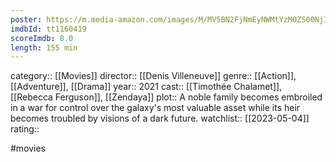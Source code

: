 ```yaml
---
poster: https://m.media-amazon.com/images/M/MV5BN2FjNmEyNWMtYzM0ZS00NjIyLTg5YzYtYThlMGVjNzE1OGViXkEyXkFqcGdeQXVyMTkxNjUyNQ@@._V1_SX300.jpg
imdbId: tt1160419
scoreImdb: 8.0
length: 155 min
---
```


category:: [[Movies]]
director:: [[Denis Villeneuve]]
genre:: [[Action]], [[Adventure]], [[Drama]]
year:: 2021
cast:: [[Timothée Chalamet]], [[Rebecca Ferguson]], [[Zendaya]]
plot:: A noble family becomes embroiled in a war for control over the galaxy's most valuable asset while its heir becomes troubled by visions of a dark future.
watchlist:: [[2023-05-04]]
rating::

#movies 

